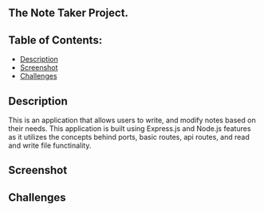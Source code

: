 ## The Note Taker Project. 




## Table of Contents:
- [Description](#description)
- [Screenshot](#screenshot)
- [Challenges](#challenges)

## Description
This is an application that allows users to write, and modify notes based on their needs. This application is built using Express.js and Node.js features as it utilizes the concepts behind ports, basic routes, api routes, and read and write file functinality.


## Screenshot

## Challenges
